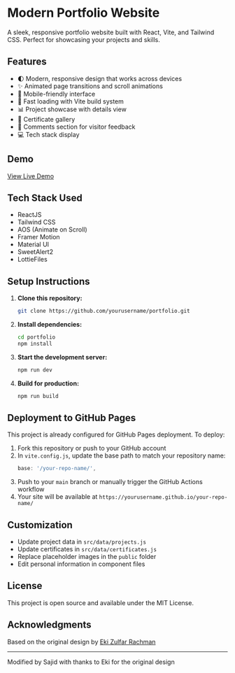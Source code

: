 # Modern Portfolio Website

A sleek, responsive portfolio website built with React, Vite, and Tailwind CSS. Perfect for showcasing your projects and skills.

## Features

- 🌓 Modern, responsive design that works across devices
- ✨ Animated page transitions and scroll animations
- 📱 Mobile-friendly interface
- 🚀 Fast loading with Vite build system
- 📊 Project showcase with details view
- 🎨 Certificate gallery
- 📝 Comments section for visitor feedback
- 💻 Tech stack display

## Demo

[View Live Demo](https://yourusername.github.io/portfolio)

## Tech Stack Used

- ReactJS
- Tailwind CSS
- AOS (Animate on Scroll)
- Framer Motion
- Material UI
- SweetAlert2
- LottieFiles

## Setup Instructions

1. **Clone this repository:**

   ```bash
   git clone https://github.com/yourusername/portfolio.git
   ```

2. **Install dependencies:**

   ```bash
   cd portfolio
   npm install
   ```

3. **Start the development server:**

   ```bash
   npm run dev
   ```

4. **Build for production:**

   ```bash
   npm run build
   ```

## Deployment to GitHub Pages

This project is already configured for GitHub Pages deployment. To deploy:

1. Fork this repository or push to your GitHub account
2. In `vite.config.js`, update the base path to match your repository name:
   ```js
   base: '/your-repo-name/',
   ```
3. Push to your `main` branch or manually trigger the GitHub Actions workflow
4. Your site will be available at `https://yourusername.github.io/your-repo-name/`

## Customization

- Update project data in `src/data/projects.js`
- Update certificates in `src/data/certificates.js`
- Replace placeholder images in the `public` folder
- Edit personal information in component files

## License

This project is open source and available under the MIT License.

## Acknowledgments

Based on the original design by [Eki Zulfar Rachman](https://github.com/EkiZR/Portofolio_V5)

---

Modified by Sajid with thanks to Eki for the original design